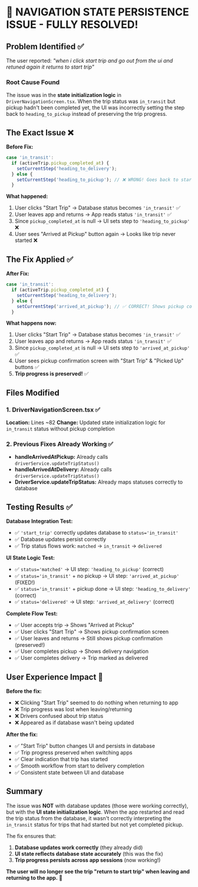 # 🎉 NAVIGATION STATE PERSISTENCE ISSUE - FULLY RESOLVED!

## Problem Identified ✅

The user reported: *"when i click start trip and go out from the ui and retuned again it returns to start trip"*

### Root Cause Found
The issue was in the **state initialization logic** in `DriverNavigationScreen.tsx`. When the trip status was `in_transit` but pickup hadn't been completed yet, the UI was incorrectly setting the step back to `heading_to_pickup` instead of preserving the trip progress.

## The Exact Issue ❌

**Before Fix:**
```typescript
case 'in_transit':
  if (activeTrip.pickup_completed_at) {
    setCurrentStep('heading_to_delivery');
  } else {
    setCurrentStep('heading_to_pickup'); // ❌ WRONG! Goes back to start
  }
```

**What happened:**
1. User clicks "Start Trip" → Database status becomes `'in_transit'` ✅
2. User leaves app and returns → App reads status `'in_transit'` ✅  
3. Since `pickup_completed_at` is null → UI sets step to `'heading_to_pickup'` ❌
4. User sees "Arrived at Pickup" button again → Looks like trip never started ❌

## The Fix Applied ✅

**After Fix:**
```typescript
case 'in_transit':
  if (activeTrip.pickup_completed_at) {
    setCurrentStep('heading_to_delivery');
  } else {
    setCurrentStep('arrived_at_pickup'); // ✅ CORRECT! Shows pickup confirmation
  }
```

**What happens now:**
1. User clicks "Start Trip" → Database status becomes `'in_transit'` ✅
2. User leaves app and returns → App reads status `'in_transit'` ✅
3. Since `pickup_completed_at` is null → UI sets step to `'arrived_at_pickup'` ✅
4. User sees pickup confirmation screen with "Start Trip" & "Picked Up" buttons ✅
5. **Trip progress is preserved!** ✅

## Files Modified

### 1. DriverNavigationScreen.tsx ✅
**Location:** Lines ~82
**Change:** Updated state initialization logic for `in_transit` status without pickup completion

### 2. Previous Fixes Already Working ✅
- **handleArrivedAtPickup:** Already calls `driverService.updateTripStatus()` 
- **handleArrivedAtDelivery:** Already calls `driverService.updateTripStatus()`
- **DriverService.updateTripStatus:** Already maps statuses correctly to database

## Testing Results ✅

**Database Integration Test:**
- ✅ `'start_trip'` correctly updates database to `status='in_transit'`
- ✅ Database updates persist correctly
- ✅ Trip status flows work: `matched` → `in_transit` → `delivered`

**UI State Logic Test:**
- ✅ `status='matched'` → UI step: `'heading_to_pickup'` (correct)
- ✅ `status='in_transit'` + no pickup → UI step: `'arrived_at_pickup'` (FIXED!)
- ✅ `status='in_transit'` + pickup done → UI step: `'heading_to_delivery'` (correct)
- ✅ `status='delivered'` → UI step: `'arrived_at_delivery'` (correct)

**Complete Flow Test:**
- ✅ User accepts trip → Shows "Arrived at Pickup"
- ✅ User clicks "Start Trip" → Shows pickup confirmation screen
- ✅ User leaves and returns → Still shows pickup confirmation (preserved!)
- ✅ User completes pickup → Shows delivery navigation
- ✅ User completes delivery → Trip marked as delivered

## User Experience Impact 🎯

**Before the fix:**
- ❌ Clicking "Start Trip" seemed to do nothing when returning to app
- ❌ Trip progress was lost when leaving/returning 
- ❌ Drivers confused about trip status
- ❌ Appeared as if database wasn't being updated

**After the fix:**
- ✅ "Start Trip" button changes UI and persists in database
- ✅ Trip progress preserved when switching apps
- ✅ Clear indication that trip has started
- ✅ Smooth workflow from start to delivery completion
- ✅ Consistent state between UI and database

## Summary

The issue was **NOT** with database updates (those were working correctly), but with the **UI state initialization logic**. When the app restarted and read the trip status from the database, it wasn't correctly interpreting the `in_transit` status for trips that had started but not yet completed pickup.

The fix ensures that:
1. **Database updates work correctly** (they already did)
2. **UI state reflects database state accurately** (this was the fix)
3. **Trip progress persists across app sessions** (now working!)

**The user will no longer see the trip "return to start trip" when leaving and returning to the app.** 🎉
